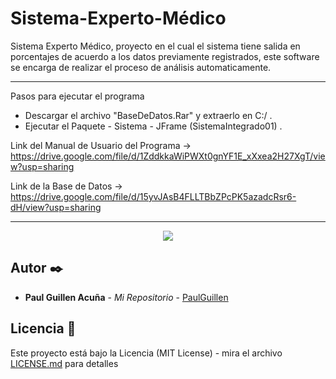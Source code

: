# Sistema-Experto-Médico
Sistema Experto Médico, proyecto en el cual el sistema tiene salida en porcentajes de acuerdo a los datos previamente registrados, este software se encarga de 
realizar el proceso de análisis automaticamente.

--------------------------------------------------------------------------------------------------------------------------------------

Pasos para ejecutar el programa
 * Descargar el archivo "BaseDeDatos.Rar" y extraerlo en C:/ .
 * Ejecutar el Paquete - Sistema - JFrame (SistemaIntegrado01) .

Link del Manual de Usuario del Programa -> https://drive.google.com/file/d/1ZddkkaWiPWXt0gnYF1E_xXxea2H27XgT/view?usp=sharing

Link de la Base de Datos -> https://drive.google.com/file/d/15yvJAsB4FLLTBbZPcPK5azadcRsr6-dH/view?usp=sharing

--------------------------------------------------------------------------------------------------------------------------------------


<p align="center">
  <img src="https://i.postimg.cc/2SCpPycN/probando.png"/>
</p>

## Autor ✒️

* **Paul Guillen Acuña** - *Mi Repositorio* - [PaulGuillen](https://github.com/PaulGuillen?tab=repositories)

## Licencia 📄

Este proyecto está bajo la Licencia (MIT License) - mira el archivo [LICENSE.md](LICENSE.md) para detalles

